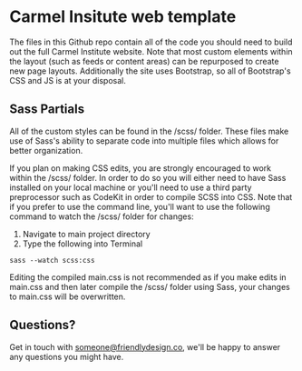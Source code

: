 # Carmel Insitute web template

The files in this Github repo contain all of the code you should need to build out the full Carmel Institute website. Note that most custom elements within the layout (such as feeds or content areas) can be repurposed to create new page layouts. Additionally the site uses Bootstrap, so all of Bootstrap's CSS and JS is at your disposal.

## Sass Partials

All of the custom styles can be found in the /scss/ folder. These files make use of Sass's ability to separate code into multiple files which allows for better organization.

If you plan on making CSS edits, you are strongly encouraged to work within the /scss/ folder. In order to do so you will either need to have Sass installed on your local machine or you'll need to use a third party preprocessor such as CodeKit in order to compile SCSS into CSS. Note that if you prefer to use the command line, you'll want to use the following command to watch the /scss/ folder for changes:

1. Navigate to main project directory
2. Type the following into Terminal
```
sass --watch scss:css
```

Editing the compiled main.css is not recommended as if you make edits in main.css and then later compile the /scss/ folder using Sass, your changes to main.css will be overwritten.

## Questions?
Get in touch with someone@friendlydesign.co, we'll be happy to answer any questions you might have.
